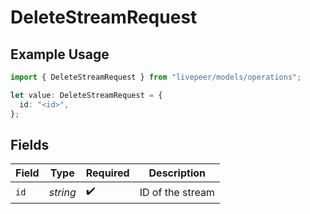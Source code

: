# DeleteStreamRequest

## Example Usage

```typescript
import { DeleteStreamRequest } from "livepeer/models/operations";

let value: DeleteStreamRequest = {
  id: "<id>",
};
```

## Fields

| Field              | Type               | Required           | Description        |
| ------------------ | ------------------ | ------------------ | ------------------ |
| `id`               | *string*           | :heavy_check_mark: | ID of the stream   |